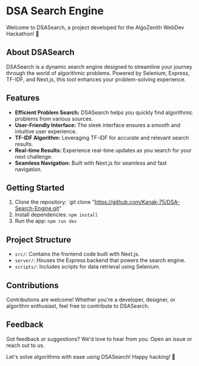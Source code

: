 #  DSA Search Engine

Welcome to DSASearch, a project developed for the AlgoZenith WebDev Hackathon! 🚀

## About DSASearch

DSASearch is a dynamic search engine designed to streamline your journey through the world of algorithmic problems. Powered by Selenium, Express, TF-IDF, and Next.js, this tool enhances your problem-solving experience.

## Features

- **Efficient Problem Search:** DSASearch helps you quickly find algorithmic problems from various sources.
- **User-Friendly Interface:** The sleek interface ensures a smooth and intuitive user experience.
- **TF-IDF Algorithm:** Leveraging TF-IDF for accurate and relevant search results.
- **Real-time Results:** Experience real-time updates as you search for your next challenge.
- **Seamless Navigation:** Built with Next.js for seamless and fast navigation.

## Getting Started

1. Clone the repository: `git clone "https://github.com/Kanak-75/DSA-Search-Engine.git"
2. Install dependencies: `npm install`
3. Run the app: `npm run dev`

## Project Structure

- `src/`: Contains the frontend code built with Next.js.
- `server/`: Houses the Express backend that powers the search engine.
- `scripts/`: Includes scripts for data retrieval using Selenium.



## Contributions

Contributions are welcome! Whether you're a developer, designer, or algorithm enthusiast, feel free to contribute to DSASearch.

## Feedback

Got feedback or suggestions? We'd love to hear from you. Open an issue or reach out to us.



Let's solve algorithms with ease using DSASearch! Happy hacking! 🌟
